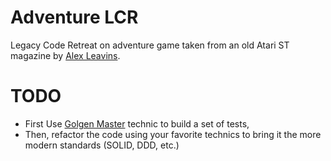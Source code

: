# Adventure LCR

Legacy Code Retreat on adventure game taken from an old Atari ST magazine
by [Alex Leavins](https://github.com/ggnkua/Atari_ST_Sources/tree/master/C/Alex%20Leavins/ADVENTUR.STQ).

# TODO

* First Use [Golgen Master](https://stevenschwenke.de/whatIsTheGoldenMasterTechnique) technic to build a set of tests,
* Then, refactor the code using your favorite technics to bring
  it the more modern standards (SOLID, DDD, etc.)
